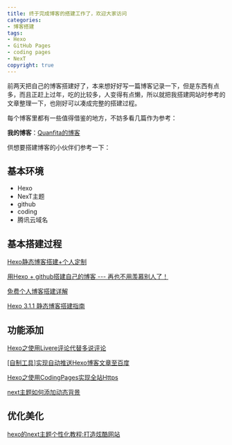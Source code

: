 ```yaml
---
title: 终于完成博客的搭建工作了，欢迎大家访问
categories: 
- 博客搭建
tags: 
- Hexo
- GitHub Pages
- coding pages
- NexT
copyright: true
---
```


前两天把自己的博客搭建好了，本来想好好写一篇博客记录一下，但是东西有点多，而且正赶上过年，吃的比较多，人变得有点懒，所以就把我搭建网站时参考的文章整理一下，也刚好可以凑成完整的搭建过程。

每个博客里都有一些值得借鉴的地方，不妨多看几篇作为参考：

**我的博客**：[Quanfita的博客](http://quanfita.cn)

供想要搭建博客的小伙伴们参考一下：

## 基本环境

- Hexo
- NexT主题
- github
- coding
- 腾讯云域名



## 基本搭建过程

[Hexo静态博客搭建+个人定制 ](https://lemonxq.cn/2017/03/24/Hexo%E9%9D%99%E6%80%81%E5%8D%9A%E5%AE%A2%E6%90%AD%E5%BB%BA+%E4%B8%AA%E4%BA%BA%E5%AE%9A%E5%88%B6/)

[用Hexo + github搭建自己的博客 --- 再也不用羡慕别人了！](http://blog.csdn.net/hoshea_chx/article/details/78826689)

[免费个人博客搭建详解](https://www.jianshu.com/p/380290deb8f0)

[Hexo 3.1.1 静态博客搭建指南 ](https://lovenight.github.io/2015/11/10/Hexo-3-1-1-%E9%9D%99%E6%80%81%E5%8D%9A%E5%AE%A2%E6%90%AD%E5%BB%BA%E6%8C%87%E5%8D%97/)

## 功能添加

[Hexo之使用Livere评论代替多说评论 ](https://lemonxq.cn/2017/11/20/Hexo%E4%B9%8B%E4%BD%BF%E7%94%A8Livere%E8%AF%84%E8%AE%BA%E4%BB%A3%E6%9B%BF%E5%A4%9A%E8%AF%B4%E8%AF%84%E8%AE%BA/)

[[自制工具]实现自动推送Hexo博客文章至百度](https://lemonxq.cn/2017/11/23/[%E8%87%AA%E5%88%B6%E5%B7%A5%E5%85%B7]%E5%AE%9E%E7%8E%B0%E8%87%AA%E5%8A%A8%E6%8E%A8%E9%80%81Hexo%E5%8D%9A%E5%AE%A2%E6%96%87%E7%AB%A0%E8%87%B3%E7%99%BE%E5%BA%A6/)

[Hexo之使用CodingPages实现全站Https](https://lemonxq.cn/2017/11/20/Hexo%E4%B9%8B%E4%BD%BF%E7%94%A8CodingPages%E5%AE%9E%E7%8E%B0%E5%85%A8%E7%AB%99Https/)

[next主题如何添加动态背景](http://shenzekun.cn/hexo%E5%A6%82%E4%BD%95%E6%B7%BB%E5%8A%A0%E5%8A%A8%E6%80%81%E8%83%8C%E6%99%AF.html)

## 优化美化

[hexo的next主题个性化教程:打造炫酷网站](http://shenzekun.cn/hexo%E7%9A%84next%E4%B8%BB%E9%A2%98%E4%B8%AA%E6%80%A7%E5%8C%96%E9%85%8D%E7%BD%AE%E6%95%99%E7%A8%8B.html)

